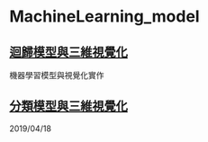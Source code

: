 # MachineLearning_model
## [迴歸模型與三維視覺化](https://github.com/AustinChen123/MachineLearning_model/tree/master/Regressor)
機器學習模型與視覺化實作
## [分類模型與三維視覺化]()
2019/04/18
